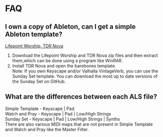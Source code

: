 # FAQ

## I own a copy of Ableton, can I get a simple Ableton template?
[Lifepoint Worship, TDR Nova](https://drive.google.com/drive/folders/1jJN-qyA5rMhLA7nEroSKO5HGmZpZfD81?usp=sharing)
1) Download the Lifepoint Worship and TDR Nova zip files and then extract them,which can be done using a program like WinRAR.<br/>
2) Install TDR Nova and open the barebones template. <br/>
Note: If you own Keyscape and/or Valhalla VintageVerb, you can use the Sunday Set template. You can download the most up to date versions of the Sunday Set on GitHub. <br/>


## What are the differences between each ALS file?
Simple Template - Keyscape | Pad<br/>
Watch and Pray - Keyscape | Pad | Low/High Strings<br/>
Sunday Set - Keyscape | Pad | Low/High Strings | Synths<br/>
There are also various MIDI maps that are not present in Simple Template and Watch and Pray like the Master Filter.
